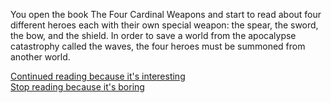 You open the book The Four Cardinal Weapons and start to read about four different heroes each with their own special weapon: the spear, the sword, the bow, and the shield. In order to save a world from the apocalypse catastrophy called the waves, the four heroes must be summoned from another world.

[Continued reading because it's interesting](continue-reading.md)  
[Stop reading because it's boring](falling-asleep.md)